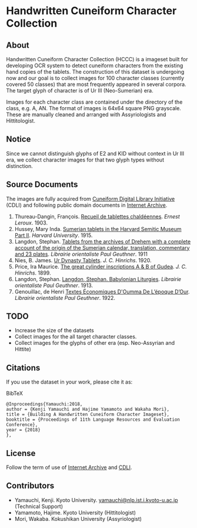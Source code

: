 # Handwritten Cuneiform Character Collection

## About

Handwritten Cuneiform Character Collection (HCCC) is a imageset built for developing OCR system to detect
cuneiform characters from the existing hand copies of the tablets.
The construction of this dataset is undergoing now and our goal is to collect images for 100 character classes
(currently covered 50 classes) that are most frequently appeared in several corpora. 
The target glyph of character is of Ur III (Neo-Sumerian) era.

Images for each character class are contained under the directory of the class, e.g. A, AN.
The format of images is 64x64 square PNG grayscale. These are manually cleaned and arranged with 
Assyriologists and Hittitologist.

## Notice

Since we cannot distinguish glyphs of E2 and KID without context in Ur III era, we collect character images for 
that two glyph types without distinction.

## Source Documents

The images are fully acquired from [Cuneiform Digital Library Initiative](https://cdli.ucla.edu/) (CDLI) and
following public domain documents in [Internet Archive](https://archive.org).

1. Thureau-Dangin, François. [Recueil de tablettes chaldéennes](https://archive.org/details/recueildetablett00thuruoft). *Ernest Leroux*. 1903.
2. Hussey, Mary Inda. [Sumerian tablets in the Harvard Semitic Museum Part II](https://archive.org/details/sumeriantabletsi02huss). *Harvard University*. 1915.
3. Langdon, Stephan. [Tablets from the archives of Drehem with a complete account of the origin of the Sumerian calendar, translation, commentary and 23 plates](https://archive.org/details/tabletsfromarchi00languoft). *Librairie orientaliste Paul Geuthner*. 1911
4. Nies, B. James. [Ur Dynasty Tablets](https://archive.org/details/urdynastytablets00niesuoft). *J. C. Hinrichs*. 1920.
5. Price, Ira Maurice. [The great cylinder inscriptions A & B of Gudea](https://archive.org/details/greatcylinderins01pricuoft). *J. C. Hinrichs*. 1899.
6. Langdon, Stephan. [Langdon, Stephan. Babylonian Liturgies](https://archive.org/details/babylonianliturg00langrich). *Librairie orientaliste Paul Geuthner*. 1913.
7. Genouillac, de Henri [Textes Économiques D'Oumma De L’époque D’Our](https://archive.org/details/textesconomiqu00genouoft). *Librairie orientaliste Paul Geuthner*. 1922.

## TODO

* Increase the size of the datasets
* Collect images for the all target character classes.
* Collect images for the glyphs of other era (esp. Neo-Assyrian and Hittite)

## Citations
If you use the dataset in your work, please cite it as:

BibTeX
```
@Inproceedings{Yamauchi:2018,
author = {Kenji Yamauchi and Hajime Yamamoto and Wakaha Mori},
title = {Building A Handwritten Cuneiform Character Imageset},
booktitle = {Proceedings of 11th Language Resources and Evaluation Conference},
year = {2018}
},
```

## License

Follow the term of use of [Internet Archive](https://archive.org/about/terms.php) and [CDLI](https://cdli.ucla.edu/?q=terms-of-use).

## Contributors

* Yamauchi, Kenji. Kyoto University. yamauchi@nlp.ist.i.kyoto-u.ac.jp (Technical Support)
* Yamamoto, Hajime. Kyoto University (Hittitologist)
* Mori, Wakaba.  Kokushikan University (Assyriologist)